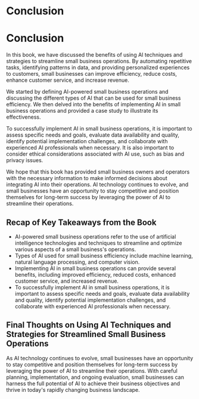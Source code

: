 # Conclusion

Conclusion
==========

In this book, we have discussed the benefits of using AI techniques and strategies to streamline small business operations. By automating repetitive tasks, identifying patterns in data, and providing personalized experiences to customers, small businesses can improve efficiency, reduce costs, enhance customer service, and increase revenue.

We started by defining AI-powered small business operations and discussing the different types of AI that can be used for small business efficiency. We then delved into the benefits of implementing AI in small business operations and provided a case study to illustrate its effectiveness.

To successfully implement AI in small business operations, it is important to assess specific needs and goals, evaluate data availability and quality, identify potential implementation challenges, and collaborate with experienced AI professionals when necessary. It is also important to consider ethical considerations associated with AI use, such as bias and privacy issues.

We hope that this book has provided small business owners and operators with the necessary information to make informed decisions about integrating AI into their operations. AI technology continues to evolve, and small businesses have an opportunity to stay competitive and position themselves for long-term success by leveraging the power of AI to streamline their operations.

Recap of Key Takeaways from the Book
------------------------------------

* AI-powered small business operations refer to the use of artificial intelligence technologies and techniques to streamline and optimize various aspects of a small business's operations.
* Types of AI used for small business efficiency include machine learning, natural language processing, and computer vision.
* Implementing AI in small business operations can provide several benefits, including improved efficiency, reduced costs, enhanced customer service, and increased revenue.
* To successfully implement AI in small business operations, it is important to assess specific needs and goals, evaluate data availability and quality, identify potential implementation challenges, and collaborate with experienced AI professionals when necessary.

Final Thoughts on Using AI Techniques and Strategies for Streamlined Small Business Operations
----------------------------------------------------------------------------------------------

As AI technology continues to evolve, small businesses have an opportunity to stay competitive and position themselves for long-term success by leveraging the power of AI to streamline their operations. With careful planning, implementation, and ongoing evaluation, small businesses can harness the full potential of AI to achieve their business objectives and thrive in today's rapidly changing business landscape.